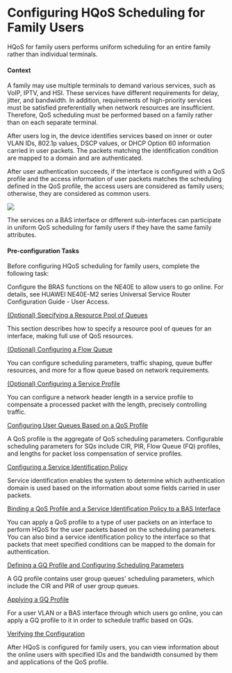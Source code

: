 Configuring HQoS Scheduling for Family Users
============================================

HQoS for family users performs uniform scheduling for an entire family rather than individual terminals.

#### Context

A family may use multiple terminals to demand various services, such as VoIP, IPTV, and HSI. These services have different requirements for delay, jitter, and bandwidth. In addition, requirements of high-priority services must be satisfied preferentially when network resources are insufficient. Therefore, QoS scheduling must be performed based on a family rather than on each separate terminal.

After users log in, the device identifies services based on inner or outer VLAN IDs, 802.1p values, DSCP values, or DHCP Option 60 information carried in user packets. The packets matching the identification condition are mapped to a domain and are authenticated.

After user authentication succeeds, if the interface is configured with a QoS profile and the access information of user packets matches the scheduling defined in the QoS profile, the access users are considered as family users; otherwise, they are considered as common users.

![](../../../../public_sys-resources/note_3.0-en-us.png) 

The services on a BAS interface or different sub-interfaces can participate in uniform QoS scheduling for family users if they have the same family attributes.



#### Pre-configuration Tasks

Before configuring HQoS scheduling for family users, complete the following task:

Configure the BRAS functions on the NE40E to allow users to go online. For details, see HUAWEI NE40E-M2 series Universal Service Router Configuration Guide - User Access.


[(Optional) Specifying a Resource Pool of Queues](../../../../software/nev8r10_vrpv8r16/user/ne/dc_ne_qos_cfg_013878.html)

This section describes how to specify a resource pool of queues for an interface, making full use of QoS resources.

[(Optional) Configuring a Flow Queue](../../../../software/nev8r10_vrpv8r16/user/ne/dc_ne_hqos_cfg_5043_1.html)

You can configure scheduling parameters, traffic shaping, queue buffer resources, and more for a flow queue based on network requirements.

[(Optional) Configuring a Service Profile](../../../../software/nev8r10_vrpv8r16/user/ne/dc_ne_hqos_cfg_5013_4.html)

You can configure a network header length in a service profile to compensate a processed packet with the length, precisely controlling traffic.

[Configuring User Queues Based on a QoS Profile](../../../../software/nev8r10_vrpv8r16/user/ne/dc_ne_qos_cfg_013819_2.html)

A QoS profile is the aggregate of QoS scheduling parameters. Configurable scheduling parameters for SQs include CIR, PIR, Flow Queue (FQ) profiles, and lengths for packet loss compensation of service profiles.

[Configuring a Service Identification Policy](../../../../software/nev8r10_vrpv8r16/user/ne/dc_ne_qos_cfg_013821.html)

Service identification enables the system to determine which authentication domain is used based on the information about some fields carried in user packets.

[Binding a QoS Profile and a Service Identification Policy to a BAS Interface](../../../../software/nev8r10_vrpv8r16/user/ne/dc_ne_qos_cfg_013824.html)

You can apply a QoS profile to a type of user packets on an interface to perform HQoS for the user packets based on the scheduling parameters. You can also bind a service identification policy to the interface so that packets that meet specified conditions can be mapped to the domain for authentication.

[Defining a GQ Profile and Configuring Scheduling Parameters](../../../../software/nev8r10_vrpv8r16/user/ne/dc_ne_qos_cfg_5103_1.html)

A GQ profile contains user group queues' scheduling parameters, which include the CIR and PIR of user group queues.

[Applying a GQ Profile](../../../../software/nev8r10_vrpv8r16/user/ne/dc_ne_qos_cfg_5104_1.html)

For a user VLAN or a BAS interface through which users go online, you can apply a GQ profile to it in order to schedule traffic based on GQs.

[Verifying the Configuration](../../../../software/nev8r10_vrpv8r16/user/ne/dc_ne_qos_cfg_013825.html)

After HQoS is configured for family users, you can view information about the online users with specified IDs and the bandwidth consumed by them and applications of the QoS profile.